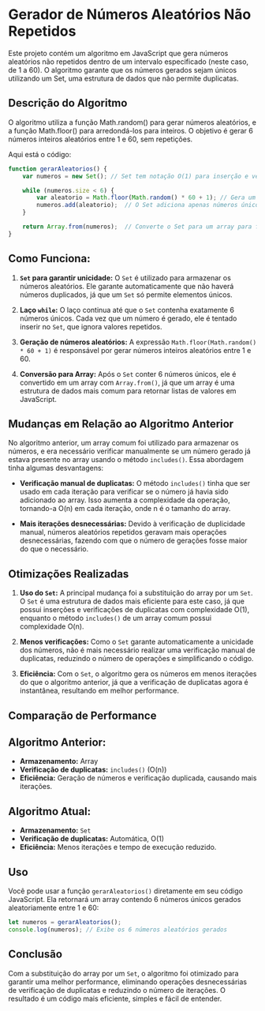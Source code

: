 # Gerador de Números Aleatórios Não Repetidos

Este projeto contém um algoritmo em JavaScript que gera números aleatórios não repetidos dentro de um intervalo especificado (neste caso, de 1 a 60). O algoritmo garante que os números gerados sejam únicos utilizando um Set, uma estrutura de dados que não permite duplicatas.

## Descrição do Algoritmo

O algoritmo utiliza a função Math.random() para gerar números aleatórios, e a função Math.floor() para arredondá-los para inteiros. O objetivo é gerar 6 números inteiros aleatórios entre 1 e 60, sem repetições.

Aqui está o código:


``` js
function gerarAleatorios() {
    var numeros = new Set(); // Set tem notação O(1) para inserção e verificação de existência.

    while (numeros.size < 6) {
        var aleatorio = Math.floor(Math.random() * 60 + 1); // Gera um número aleatório entre 1 e 60.
        numeros.add(aleatorio);  // O Set adiciona apenas números únicos automaticamente.
    }

    return Array.from(numeros);  // Converte o Set para um array para facilitar o uso dos números.
}
```

## Como Funciona:


1. **`Set` para garantir unicidade:** O `Set` é utilizado para armazenar os números aleatórios. Ele garante automaticamente que não haverá números duplicados, já que um `Set` só permite elementos únicos.

2. **Laço `while`:** O laço continua até que o `Set` contenha exatamente 6 números únicos. Cada vez que um número é gerado, ele é tentado inserir no `Set`, que ignora valores repetidos.

3. **Geração de números aleatórios:** A expressão `Math.floor(Math.random() * 60 + 1)` é responsável por gerar números inteiros aleatórios entre 1 e 60.

4. **Conversão para Array:** Após o `Set` conter 6 números únicos, ele é convertido em um array com `Array.from()`, já que um array é uma estrutura de dados mais comum para retornar listas de valores em JavaScript.

## Mudanças em Relação ao Algoritmo Anterior

No algoritmo anterior, um array comum foi utilizado para armazenar os números, e era necessário verificar manualmente se um número gerado já estava presente no array usando o método `includes()`. Essa abordagem tinha algumas desvantagens:

- **Verificação manual de duplicatas:** O método `includes()` tinha que ser usado em cada iteração para verificar se o número já havia sido adicionado ao array. Isso aumenta a complexidade da operação, tornando-a O(n) em cada iteração, onde n é o tamanho do array.

- **Mais iterações desnecessárias:** Devido à verificação de duplicidade manual, números aleatórios repetidos geravam mais operações desnecessárias, fazendo com que o número de gerações fosse maior do que o necessário.

## Otimizações Realizadas

1. **Uso do `Set`:** A principal mudança foi a substituição do array por um `Set`. O `Set` é uma estrutura de dados mais eficiente para este caso, já que possui inserções e verificações de duplicatas com complexidade O(1), enquanto o método `includes()` de um array comum possui complexidade O(n).

1. **Menos verificações:** Como o `Set` garante automaticamente a unicidade dos números, não é mais necessário realizar uma verificação manual de duplicatas, reduzindo o número de operações e simplificando o código.

1. **Eficiência:** Com o `Set`, o algoritmo gera os números em menos iterações do que o algoritmo anterior, já que a verificação de duplicatas agora é instantânea, resultando em melhor performance.


## Comparação de Performance

## Algoritmo Anterior:

- **Armazenamento:** Array
- **Verificação de duplicatas:** `includes()` (O(n))
- **Eficiência:** Geração de números e verificação duplicada, causando mais iterações.

## Algoritmo Atual:
- **Armazenamento:** `Set`
- **Verificação de duplicatas:** Automática, O(1)
- **Eficiência:** Menos iterações e tempo de execução reduzido.

## Uso

Você pode usar a função `gerarAleatorios()` diretamente em seu código JavaScript. Ela retornará um array contendo 6 números únicos gerados aleatoriamente entre 1 e 60:

``` js
let numeros = gerarAleatorios();
console.log(numeros); // Exibe os 6 números aleatórios gerados

```

## Conclusão

Com a substituição do array por um `Set`, o algoritmo foi otimizado para garantir uma melhor performance, eliminando operações desnecessárias de verificação de duplicatas e reduzindo o número de iterações. O resultado é um código mais eficiente, simples e fácil de entender.
